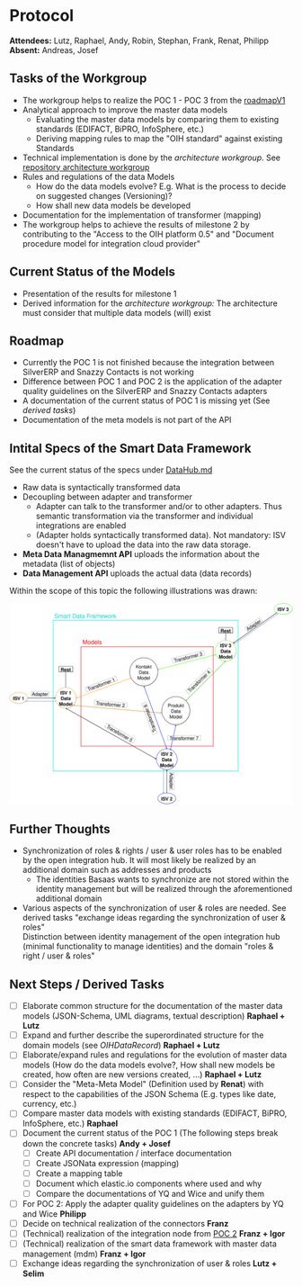 # Protocol
**Attendees:** Lutz, Raphael, Andy, Robin, Stephan, Frank, Renat, Philipp
**Absent:** Andreas, Josef

## Tasks of the Workgroup
- The workgroup helps to realize the POC 1 - POC 3 from the [roadmapV1](https://github.com/openintegrationhub/Architecture/blob/roadmap/Roadmap/RoadmapV1.md)
- Analytical approach to improve the master data models
  - Evaluating the master data models by comparing them to existing standards (EDIFACT, BiPRO, InfoSphere, etc.)
  - Deriving mapping rules to map the "OIH standard" against existing Standards
- Technical implementation is done by the _architecture workgroup_. See [repository architecture workgroup](https://github.com/openintegrationhub/Architecture)
- Rules and regulations of the data Models
  - How do the data models evolve? E.g. What is the process to decide on suggested changes (Versioning)?
  - How shall new data models be developed
- Documentation for the implementation of transformer (mapping)  
- The workgroup helps to achieve the results of milestone 2 by contributing to the "Access to the OIH platform 0.5" and "Document procedure model for integration cloud provider"

## Current Status of the Models
- Presentation of the results for milestone 1
- Derived information for the _architecture workgroup:_ The architecture must consider that multiple data models (will) exist

## Roadmap
- Currently the POC 1 is not finished because the integration between SilverERP and Snazzy Contacts is not working
- Difference between POC 1 and POC 2 is the application of the adapter quality guidelines on the SilverERP and Snazzy Contacts adapters
- A documentation of the current status of POC 1 is missing yet (See _derived tasks_)
- Documentation of the meta models is not part of the API

## Intital Specs of the Smart Data Framework
See the current status of the specs under [DataHub.md](https://github.com/openintegrationhub/Microservices/blob/master/DataHub.md)

- Raw data is syntactically transformed data
- Decoupling between adapter and transformer
  - Adapter can talk to the transformer and/or to other adapters. Thus semantic transformation via the transformer and individual integrations are enabled
  -  (Adapter holds syntactically transformed data). Not mandatory: ISV doesn't have to upload the data into the raw data storage.
- **Meta Data Managmemnt API** uploads the information about the metadata (list of objects)
- **Data Management API** uploads the actual data (data records)

Within the scope of this topic the following illustrations was drawn:

![SmartDataFramework](Assets/SmartDataFramework.svg)

## Further Thoughts
- Synchronization of roles & rights / user & user roles has to be enabled by the open integration hub. It will most likely be realized by an additional domain such as addresses and products
  - The identities Basaas wants to synchronize are not stored within the identity management but will be realized through the aforementioned additional domain
- Various aspects of the synchronization of user & roles are needed. See derived tasks "exchange ideas regarding the synchronization of user & roles"        
Distinction between identity management of the open integration hub (minimal functionality to manage identities) and the domain "roles & right / user & roles"

## Next Steps / Derived Tasks
- [ ] Elaborate common structure for the documentation of the master data models (JSON-Schema, UML diagrams, textual description) **Raphael + Lutz**
- [ ] Expand and further describe the superordinated structure for the domain models (see _OIHDataRecord_) **Raphael + Lutz**
- [ ] Elaborate/expand rules and regulations for the evolution of master data models (How do the data models evolve?, How shall new models be created, how often are new versions created, ...) **Raphael + Lutz**
- [ ] Consider the "Meta-Meta Model" (Definition used by **Renat**) with respect to the capabilities of the JSON Schema (E.g. types like date, currency, etc.)
- [ ] Compare master data models with existing standards (EDIFACT, BiPRO, InfoSphere, etc.) **Raphael**
- [ ] Document the current status of the POC 1 (The following steps break down the concrete tasks) **Andy + Josef**
  - [ ] Create API documentation / interface documentation
  - [ ] Create JSONata expression (mapping)
  - [ ] Create a mapping table
  - [ ] Document which elastic.io components where used and why
  - [ ] Compare the documentations of YQ and Wice and unify them
- [ ] For POC 2: Apply the adapter quality guidelines on the adapters by YQ and Wice **Philipp**
- [ ] Decide on technical realization of the connectors **Franz**
- [ ] (Technical) realization of the integration node from [POC 2](https://github.com/openintegrationhub/Architecture/blob/roadmap/Roadmap/RoadmapV1.md#poc-2--point-to-point-integration-of-isv-applications-using-connectors) **Franz + Igor**
- [ ] (Technical) realization of the smart data framework with master data management (mdm) **Franz + Igor**
- [ ] Exchange ideas regarding the synchronization of user & roles **Lutz + Selim**
